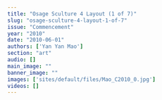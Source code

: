 ```yaml
---
title: "Osage Sculture 4 Layout (1 of 7)"
slug: "osage-sculture-4-layout-1-of-7"
issue: "Commencement"
year: "2010"
date: "2010-06-01"
authors: ['Yan Yan Mao']
section: "art"
audio: []
main_image: ""
banner_image: ""
images: ['sites/default/files/Mao_C2010_0.jpg']
videos: []
---
```

